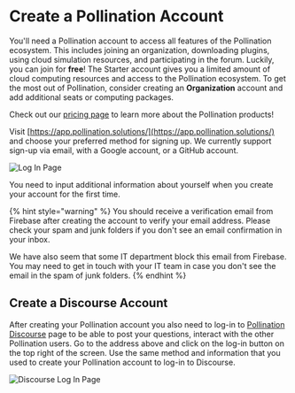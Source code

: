 # Create a Pollination Account

You'll need a Pollination account to access all features of the Pollination ecosystem. This includes joining an organization, downloading plugins, using cloud simulation resources, and participating in the forum. Luckily, you can join for **free**! The Starter account gives you a limited amount of cloud computing resources and access to the Pollination ecosystem. To get the most out of Pollination, consider creating an **Organization** account and add additional seats or computing packages.

Check out our [pricing page](https://www.pollination.solutions/pricing-platform) to learn more about the Pollination products!

Visit [https://app.pollination.solutions/](https://app.pollination.solutions/) and choose your preferred method for signing up. We currently support sign-up via email, with a Google account, or a GitHub account.

![Log In Page](../.gitbook/assets/web-application/create-an-account.png)

You need to input additional information about yourself when you create your account for the first time.

{% hint style="warning" %}
You should receive a verification email from Firebase after creating the account to verify your email address. Please check your spam and junk folders if you don't see an email confirmation in your inbox.

We have also seem that some IT department block this email from Firebase. You may need to get in touch with your IT team in case you don't see the email in the spam of junk folders.
{% endhint %}

## Create a Discourse Account

After creating your Pollination account you also need to log-in to [Pollination Discourse](https://discourse.pollination.solutions) page to be able to post your questions, interact with the other Pollination users. Go to the address above and click on the log-in button on the top right of the screen. Use the same method and information that you used to create your Pollination account to log-in to Discourse.

![Discourse Log In Page](../.gitbook/assets/web-application/discourse-log-in-page.png)
